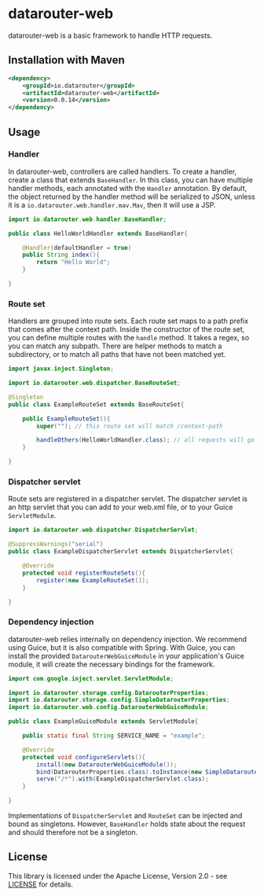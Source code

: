 # datarouter-web

datarouter-web is a basic framework to handle HTTP requests.

## Installation with Maven

```xml
<dependency>
	<groupId>io.datarouter</groupId>
	<artifactId>datarouter-web</artifactId>
	<version>0.0.14</version>
</dependency>
```

## Usage

### Handler

In datarouter-web, controllers are called handlers. To create a handler, create a class that extends `BaseHandler`. In this class, you can have multiple handler methods, each annotated with the `Handler` annotation.
By default, the object returned by the handler method will be serialized to JSON, unless it is a `io.datarouter.web.handler.mav.Mav`, then it will use a JSP.

```java
import io.datarouter.web.handler.BaseHandler;

public class HelloWorldHandler extends BaseHandler{

	@Handler(defaultHandler = true)
	public String index(){
		return "Hello World";
	}

}
```

### Route set

Handlers are grouped into route sets. Each route set maps to a path prefix that comes after the context path.
Inside the constructor of the route set, you can define multiple routes with the `handle` method. It takes a regex, so you can match any subpath. There are helper methods to match a subdirectory, or to match all paths that have not been matched yet.

```java
import javax.inject.Singleton;

import io.datarouter.web.dispatcher.BaseRouteSet;

@Singleton
public class ExampleRouteSet extends BaseRouteSet{

	public ExampleRouteSet(){
		super(""); // this route set will match /context-path

		handleOthers(HelloWorldHandler.class); // all requests will go to this handler
	}

}
```

### Dispatcher servlet

Route sets are registered in a dispatcher servlet. The dispatcher servlet is an http servlet that you can add to your web.xml file, or to your Guice `ServletModule`.

```java
import io.datarouter.web.dispatcher.DispatcherServlet;

@SuppressWarnings("serial")
public class ExampleDispatcherServlet extends DispatcherServlet{

	@Override
	protected void registerRouteSets(){
		register(new ExampleRouteSet());
	}

}
```

### Dependency injection
datarouter-web relies internally on dependency injection. We recommend using Guice, but it is also compatible with Spring.
With Guice, you can install the provided `DatarouterWebGuiceModule` in your application's Guice module, it will create the necessary bindings for the framework.

```java
import com.google.inject.servlet.ServletModule;

import io.datarouter.storage.config.DatarouterProperties;
import io.datarouter.storage.config.SimpleDatarouterProperties;
import io.datarouter.web.config.DatarouterWebGuiceModule;

public class ExampleGuiceModule extends ServletModule{

	public static final String SERVICE_NAME = "example";

	@Override
	protected void configureServlets(){
		install(new DatarouterWebGuiceModule());
		bind(DatarouterProperties.class).toInstance(new SimpleDatarouterProperties(SERVICE_NAME));
		serve("/*").with(ExampleDispatcherServlet.class);
	}

}
```

Implementations of `DispatcherServlet` and `RouteSet` can be injected and bound as singletons. However, `BaseHandler` holds state about the request and should therefore not be a singleton.

## License

This library is licensed under the Apache License, Version 2.0 - see [LICENSE](../LICENSE) for details.
